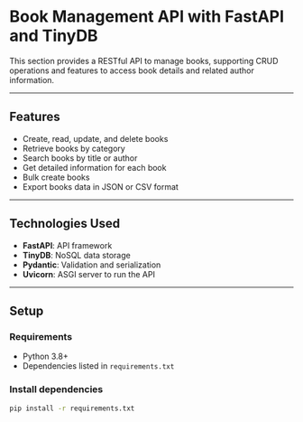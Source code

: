 # Book Management API with FastAPI and TinyDB

This section provides a RESTful API to manage books, supporting CRUD operations and features to access book details and related author information.

---

## Features

- Create, read, update, and delete books  
- Retrieve books by category  
- Search books by title or author  
- Get detailed information for each book  
- Bulk create books  
- Export books data in JSON or CSV format

---

## Technologies Used

- **FastAPI**: API framework  
- **TinyDB**: NoSQL data storage  
- **Pydantic**: Validation and serialization  
- **Uvicorn**: ASGI server to run the API

---

## Setup

### Requirements

- Python 3.8+  
- Dependencies listed in `requirements.txt`

### Install dependencies

```bash
pip install -r requirements.txt
